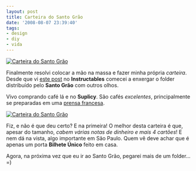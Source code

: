 ```yaml
---
layout: post
title: Carteira do Santo Grão
date: '2008-08-07 23:39:40'
tags:
- design
- diy
- vida
---
```



[![Carteira do Santo Grão](http://farm4.static.flickr.com/3192/2742423405_cfa8722a85_m.jpg)](http://www.flickr.com/photos/seiti/2742423405/ "photo sharing")

Finalmente resolvi colocar a mão na massa e fazer minha própria *carteira*. Desde que vi [este post](http://www.instructables.com/id/Paper-Wallet/) no **Instructables** comecei a enxergar o folder distribuído pelo **Santo Grão** com outros olhos.

Vivo comprando café lá e no **Suplicy**. São cafés *excelentes*, principalmente se preparadas em uma [prensa francesa](/prensa-francesa).

[![Carteira do Santo Grão](http://farm4.static.flickr.com/3163/2742427125_e148d337f5_m.jpg)](http://www.flickr.com/photos/seiti/2742427125/ "Carteira do Santo Grão by Seiti Yamashiro, on Flickr")

Fiz, e não é que deu certo? E na primeira! O melhor desta carteira é que, apesar do tamanho, *cabem várias notas de dinheiro e mais 4 cartões*! E nem dá na vista, algo importante em São Paulo. Quem vê deve achar que é apenas um porta **Bilhete Único** feito em casa.

Agora, na próxima vez que eu ir ao Santo Grão, pegarei mais de um folder… =)


